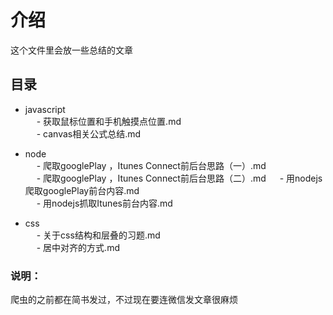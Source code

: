 # 介绍
这个文件里会放一些总结的文章
## 目录  
- javascript   
  &emsp; - 获取鼠标位置和手机触摸点位置.md   
  &emsp; - canvas相关公式总结.md  

- node  
  &emsp; - 爬取googlePlay ，Itunes Connect前后台思路（一）.md  
  &emsp; - 爬取googlePlay ，Itunes Connect前后台思路（二）.md
  &emsp; - 用nodejs爬取googlePlay前台内容.md  
  &emsp; - 用nodejs抓取Itunes前台内容.md
- css  
    &emsp; - 关于css结构和层叠的习题.md  
    &emsp; - 居中对齐的方式.md  

### 说明：
爬虫的之前都在简书发过，不过现在要连微信发文章很麻烦